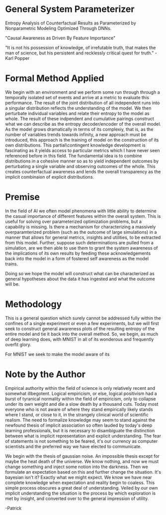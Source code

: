 # General System Parameterizer
Entropy Analysis of Counterfactual Results as Parameterized by Nonparametric Modeling Optimized Through DNNs.

"Causal Awareness as Driven By Feature Importance"

"It is not his possession of knowledge, of irrefutable truth, that makes the man of science, but his persistent and recklessly critical quest for truth." - Karl Popper

# Formal Method Applied
We begin with an environment and we perform some run through through a temporally isolated set of events and arrive at a metric to evaluate this performance. The result of the joint distribution of all independent runs into a singular distribution reflects the understanding of the model. We then perturbate individual variables and relate their entropy to the model as whole. The result of these indpendent and cumulative pairings construct what we can describe as the entropy decoder/encoder of the overall model. As the model grows dramatically in terms of its complexiy, that is, as the number of variables trends towards infinity, a new approach must be introduced, this approach is the training of model on the construction of its own distributions. This partial\contingent knowledge development is fascinating as it yields access to particular metrics which I have never seen referenced before in this field. The fundamental idea is to combine distributions in a cohesive manner so as to yield independent outcomes by perturbating a single variable and observing outcomes of the whole. This creates counterfactual awareness and lends the overall transparency as the implicit combinaion of explicit distributions.

# Premise
In the field of AI we often model phenomena with little ability to determine the casual importance of different features within the overall system. This is useful for solving over parameterized optimization problems, but a capability is missing. Is there a mechanism for characterizing a massively overparamterized problem (such as the outcome of large simulations) in a manner that allows for general metrics, insights and utilities, to be extracted from this model. Further, suppose such determinations are pulled from a simulation, are we then able to use them to grant the system awareness of the implications of its own results by feeding these acknowledgements back into the model in a form of fostered self awareness as the model trains.

Doing so we hope the model will construct what can be characterized as general hypotheses about the data it has ingested and what the outcome will be.

# Methodology
This is a general question which surely cannot be addressed fully within the confines of a single experiment or even a few experiments, but we will first seek to construct general awareness plots of the resulting entropy of the entire model and tie it back into the overall method. So, we begin, as much of deep learning does, with MNIST in all of its wonderous and frequently overfit glory.

For MNIST we seek to make the model aware of its 

# Note by the Author
Empirical authority within the field of science is only relatively recent and somewhat illbegotent. Logical empiricism, or else, logical positivism had a burst of tyranical normality within the field of empiricism, only to collapse under its own weight and die a slow death by a thousand cuts. Today most everyone who is not aware of where they stand empirically likely stands where I stand, or close to it, in the strangely clinical world of scientific realism. The need to formalize knowledge may seem to stand against the newfound thesis of implicit association so often lauded by today's deep learning professionals, but it is necessary to disambiguate the distinction between what is implicit representation and explicit understanding. The fear of statements is not something to be feared, it's our currency as computer scientists and the preferred way we have elected to communicate.

We begin with the thesis of gaussian noise. An impossible thesis except for maybe the heat death of the universe. We know nothing, and now we must change something and inject some notion into the darkness. Then we formulate an expectation based on this and further change the situation. It's bayesian isn't it? Exactly what we might expect. We know we have near complete knowledge when expectation and reality begin to coaless. This simple process obscures a great deal of understanding. Veiled by our own implicit understanding the situation is the process by which exploration is met by insight, and converted over to the general impression of utility.

-Patrick
